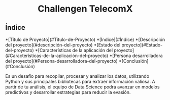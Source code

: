 <h1 align = "center"> Challengen TelecomX </h1>

<h2>Índice</h2>
*[Título de Proyecto](#Título-de-Proyecto)
*[Índice](#Índice)
*[Descripción del proyecto](#descripción-del-proyecto)
*[Estado del proyecto](#Estado-del-proyecto)
*[Características de la aplicación del proyecto](#Características-de-la-aplicación-del-proyecto)
*[Persona desarrolladora del proyecto](#Persona-desarrolladora-del-proyecto)
*[Conclusión](#Conclusión)

Es un desafío para recopilar, procesar y analizar los datos, utilizando Python y sus principales bibliotecas para extraer información valiosa. A partir de tu análisis, el equipo de Data Science podrá avanzar en modelos predictivos y desarrollar estrategias para reducir la evasión.
